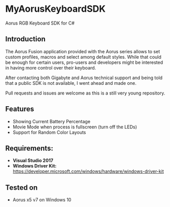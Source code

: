 # MyAorusKeyboardSDK
Aorus RGB Keyboard SDK for C#

## Introduction ##
The Aorus Fusion application provided with the Aorus series allows to set custom profiles, macros and select among default styles.
While that could be enough for certain users, pro-users and developers might be interested in having more control over their keyboard.

After contacting both Gigabyte and Aorus technical support and being told that a public SDK is not available, I went ahead and made one.

Pull requests and issues are welcome as this is a still very young repository.

## Features ##
- Showing Current Battery Percentage
- Movie Mode when process is fullscreen (turn off the LEDs)
- Support for Random Color Layouts

## Requirements: ##
- **Visual Studio 2017**
- **Windows Driver Kit:** https://developer.microsoft.com/windows/hardware/windows-driver-kit

## Tested on ##
- Aorus x5 v7 on Windows 10
